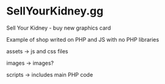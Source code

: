 # SellYourKidney.gg
Sell Your Kidney - buy new graphics card

Example of shop writed on PHP and JS with no PHP libraries 

assets -> js and css files 

images -> images?

scripts -> includes main PHP code 
